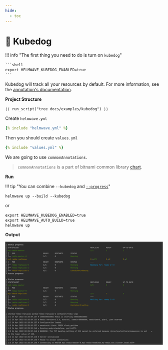 ```yaml
---
hide:
  - toc
---
```

# 🐶 Kubedog

!!! info "The first thing you need to do is turn on `kubedog`"

    ```shell
    export HELMWAVE_KUBEDOG_ENABLED=true
    ```

Kubedog will track all your resources by default.
For more information, see the [annotation's documentation](../../anno/#kubedogs).

**Project Structure**

```shell
⟨⟨ run_script("tree docs/examples/kubedog") ⟩⟩
```

Create `helmwave.yml`

```yaml title="helmwave.yml"
{% include "helmwave.yml" %}
```

Then you should create `values.yml`

```yaml title="values.yml"
{% include "values.yml" %}
```

We are going to use `commonAnnotations`. 

> `commonAnnotations` is a part of bitnami common library [chart](https://github.com/bitnami/charts/tree/master/bitnami/common).

**Run**

!!! tip "You can combine `--kubedog` and [`--progress`](../cli/#log-level)"

```shell
helmwave up --build --kubedog
```

or 

```shell
export HELMWAVE_KUBEDOG_ENABLED=true
export HELMWAVE_AUTO_BUILD=true
helmwave up
```

**Output**

![kubedog](../../assets/kubedog.png)
